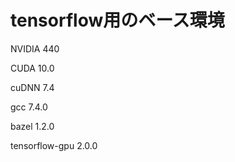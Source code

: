# tensorflow用のベース環境

NVIDIA 440

CUDA 10.0

cuDNN 7.4

gcc 7.4.0

bazel 1.2.0

tensorflow-gpu 2.0.0
